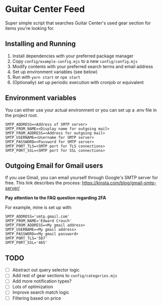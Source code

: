 # Guitar Center Feed

Super simple script that searches Guitar Center's used gear section for items you're looking for.

## Installing and Running
1. Install dependencies with your preferred package manager
2. Copy `config/example-config.mjs` to a new `config/config.mjs`
3. Modify contents with your preferred search terms and email address
4. Set up environment variables (see below)
5. Run with `yarn start` or `npm start`
6. (Optionally) set up periodic execution with cronjob or equivalent

## Environment variables
You can either use your actual environment or you can set up a .env file in the project root.
```
SMTP_ADDRESS=<Address of SMTP server>
SMTP_FROM_NAME=<Display name for outgoing mail>
SMTP_FROM_ADDRESS=<Address for outgoing mail>
SMTP_USERNAME=<Username for SMTP server>
SMTP_PASSWORD=<Password for SMTP server>
SMTP_PORT_TLS=<SMTP port for TLS connections>
SMTP_PORT_SSL=<SMTP port for SSL connections>
```

## Outgoing Email for Gmail users
If you use Gmail, you can email yourself through Google's SMTP server for free. This link describes the process: https://kinsta.com/blog/gmail-smtp-server/

**Pay attention to the FAQ question regarding 2FA**

For example, mine is set up with:
```
SMTP_ADDRESS='smtp.gmail.com'
SMTP_FROM_NAME='Edward Crouch'
SMTP_FROM_ADDRESS=<My gmail address>
SMTP_USERNAME=<My gmail address>
SMTP_PASSWORD=<My gmail password>
SMTP_PORT_TLS='587'
SMTP_PORT_SSL='465'
```

## TODO
- [ ] Abstract out query selector logic
- [ ] Add rest of gear sections to `config/categories.mjs`
- [ ] Add more notification types?
- [ ] Lots of optimization
- [ ] Improve search match logic
- [ ] Filtering based on price
